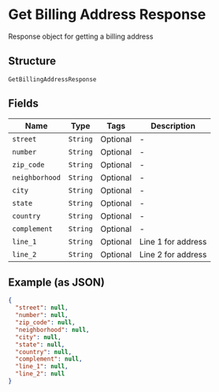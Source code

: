 
# Get Billing Address Response

Response object for getting a billing address

## Structure

`GetBillingAddressResponse`

## Fields

| Name | Type | Tags | Description |
|  --- | --- | --- | --- |
| `street` | `String` | Optional | - |
| `number` | `String` | Optional | - |
| `zip_code` | `String` | Optional | - |
| `neighborhood` | `String` | Optional | - |
| `city` | `String` | Optional | - |
| `state` | `String` | Optional | - |
| `country` | `String` | Optional | - |
| `complement` | `String` | Optional | - |
| `line_1` | `String` | Optional | Line 1 for address |
| `line_2` | `String` | Optional | Line 2 for address |

## Example (as JSON)

```json
{
  "street": null,
  "number": null,
  "zip_code": null,
  "neighborhood": null,
  "city": null,
  "state": null,
  "country": null,
  "complement": null,
  "line_1": null,
  "line_2": null
}
```


